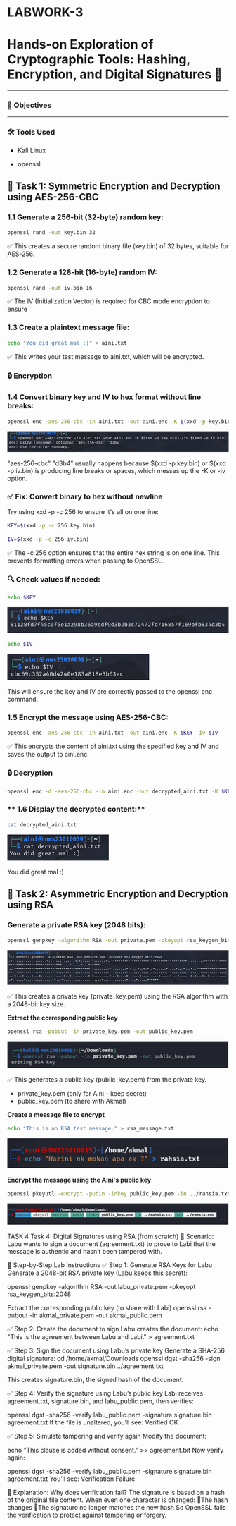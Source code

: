 
# LABWORK-3
 
# Hands-on Exploration of Cryptographic Tools: Hashing, Encryption, and Digital Signatures 🔐


---
### 🎯 Objectives

---

### 🛠️ Tools Used

- Kali Linux 

- openssl

## 📌 Task 1: Symmetric Encryption and Decryption using AES-256-CBC


 ### **1.1 Generate a 256-bit (32-byte) random key:** 

```bash
openssl rand -out key.bin 32
```
✅ This creates a secure random binary file (key.bin) of 32 bytes, suitable for AES-256.

### **1.2 Generate a 128-bit (16-byte) random IV:** 

```bash
openssl rand -out iv.bin 16
```
✅ The IV (Initialization Vector) is required for CBC mode encryption to ensure

### **1.3 Create a plaintext message file:**

```bash
echo "You did great mal :)" > aini.txt
```
✅ This writes your test message to aini.txt, which will be encrypted.


### **🔒 Encryption**

### **1.4 Convert binary key and IV to hex format without line breaks:**

```bash
openssl enc -aes-256-cbc -in aini.txt -out aini.enc -K $(xxd -p key.bin) -iv $(xxd -p iv.bin)
```

![alt text](image.png)

 "aes-256-cbc" "d3b4"
usually happens because $(xxd -p key.bin) or $(xxd -p iv.bin) is producing line breaks or spaces, which messes up the -K or -iv option.

### **✅ Fix: Convert binary to hex without newline** ###

Try using xxd -p -c 256 to ensure it's all on one line:


```bash
KEY=$(xxd -p -c 256 key.bin)
```

```bash
IV=$(xxd -p -c 256 iv.bin)
```

✅ The -c 256 option ensures that the entire hex string is on one line. This prevents formatting errors when passing to OpenSSL.


### **🔍 Check values if needed:** ###

```bash
echo $KEY  
```
![alt text](image-1.png)

```bash
echo $IV  
```
![alt text](image-2.png)

This will ensure the key and IV are correctly passed to the openssl enc command.


### **1.5 Encrypt the message using AES-256-CBC:**

```bash
openssl enc -aes-256-cbc -in aini.txt -out aini.enc -K $KEY -iv $IV
```
✅ This encrypts the content of aini.txt using the specified key and IV and saves the output to aini.enc.


### **🔒 Decryption**

```bash
openssl enc -d -aes-256-cbc -in aini.enc -out decrypted_aini.txt -K $KEY -iv $IV 
```

### ** 1.6 Display the decrypted content:** ###

```bash
cat decrypted_aini.txt 
```

![alt text](image-3.png)

You did great mal :)



##  📌 Task 2: Asymmetric Encryption and Decryption using RSA

### **Generate a private RSA key (2048 bits):** ###

```bash
openssl genpkey -algorithm RSA -out private.pem -pkeyopt rsa_keygen_bits:2048
```

![alt text](image-4.png)


✅ This creates a private key (private_key.pem) using the RSA algorithm with a 2048-bit key size.

**Extract the corresponding public key**

```bash
openssl rsa -pubout -in private_key.pem -out public_key.pem
```
![alt text](image-11.png)

✅ This generates a public key (public_key.pem) from the private key.

- private_key.pem (only for Aini – keep secret)
- public_key.pem (to share with Akmal)

**Create a message file to encrypt**

```bash
echo "This is an RSA test message." > rsa_message.txt
```
![alt text](image-12.png)

**Encrypt the message using the Aini's public key**

```bash
openssl pkeyutl -encrypt -pubin -inkey public_key.pem -in ../rahsia.txt -out ../rahsia.enc
```

![alt text](image-13.png)

































TASK 4
Task 4: Digital Signatures using RSA (from scratch)
🎯 Scenario:
Labu wants to sign a document (agreement.txt) to prove to Labi that the message is authentic and hasn’t been tampered with.

🧪 Step-by-Step Lab Instructions
✅ Step 1: Generate RSA Keys for Labu
Generate a 2048-bit RSA private key (Labu keeps this secret):

openssl genpkey -algorithm RSA -out labu_private.pem -pkeyopt rsa_keygen_bits:2048

Extract the corresponding public key (to share with Labi)
openssl rsa -pubout -in akmal_private.pem -out akmal_public.pem  


✅ Step 2: Create the document to sign
Labu creates the document:
echo "This is the agreement between Labu and Labi." > agreement.txt


✅ Step 3: Sign the document using Labu’s private key
Generate a SHA-256 digital signature:
cd /home/akmal/Downloads
openssl dgst -sha256 -sign akmal_private.pem -out signature.bin ../agreement.txt

This creates signature.bin, the signed hash of the document.


✅ Step 4: Verify the signature using Labu’s public key
Labi receives agreement.txt, signature.bin, and labu_public.pem, then verifies:

openssl dgst -sha256 -verify labu_public.pem -signature signature.bin agreement.txt
If the file is unaltered, you’ll see:
Verified OK

✅ Step 5: Simulate tampering and verify again
Modify the document:

echo "This clause is added without consent." >> agreement.txt
Now verify again:

openssl dgst -sha256 -verify labu_public.pem -signature signature.bin agreement.txt
You’ll see:
Verification Failure

🧠 Explanation: Why does verification fail?
The signature is based on a hash of the original file content. When even one character is changed:
The hash changes
The signature no longer matches the new hash
So OpenSSL fails the verification to protect against tampering or forgery.
